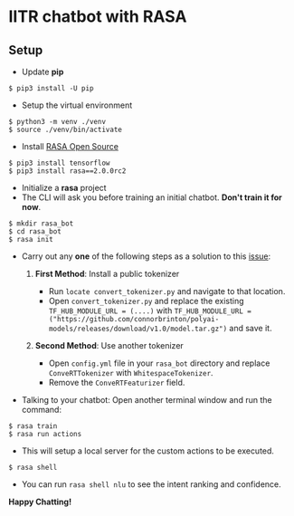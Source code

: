 # IITR chatbot with RASA

## Setup

- Update **pip**
```
$ pip3 install -U pip
```
- Setup the virtual environment
```
$ python3 -m venv ./venv
$ source ./venv/bin/activate
```
- Install [RASA Open Source](https://rasa.com/docs/rasa/)
```
$ pip3 install tensorflow
$ pip3 install rasa==2.0.0rc2
```
- Initialize a **rasa** project
- The CLI will ask you before training an initial chatbot. **Don't train it for now**.
```
$ mkdir rasa_bot
$ cd rasa_bot
$ rasa init
```
- Carry out any **one** of the following steps as a solution to this [issue](https://github.com/RasaHQ/rasa/issues/6806):

    1. **First Method**: Install a public tokenizer

        - Run `locate convert_tokenizer.py` and navigate to that location.
        - Open `convert_tokenizer.py` and replace the existing `TF_HUB_MODULE_URL = (....)` with `TF_HUB_MODULE_URL = ("https://github.com/connorbrinton/polyai-models/releases/download/v1.0/model.tar.gz")` and save it.

    2. **Second Method**: Use another tokenizer

        - Open `config.yml` file in your `rasa_bot` directory and replace `ConveRTTokenizer` with `WhitespaceTokenizer`.
        - Remove the `ConveRTFeaturizer` field.

- Talking to your chatbot: Open another terminal window and run the command:
```
$ rasa train
$ rasa run actions
```
- This will setup a local server for the custom actions to be executed.
```
$ rasa shell 
```
- You can run `rasa shell nlu` to see the intent ranking and confidence.

**Happy Chatting!**
